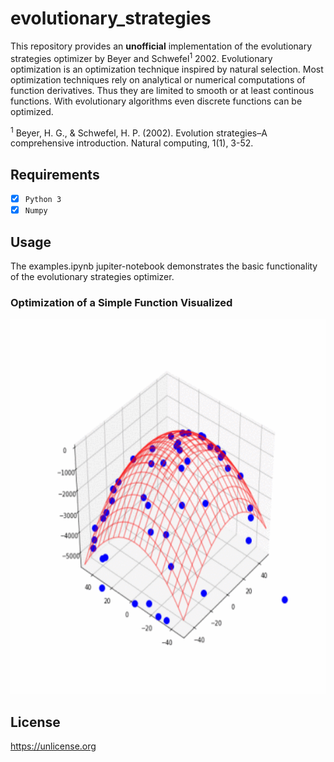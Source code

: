 # evolutionary_strategies
This repository provides an <b>unofficial</b> implementation of the evolutionary strategies optimizer by Beyer and Schwefel<sup>1</sup> 2002.
Evolutionary optimization is an optimization technique inspired by natural selection.
Most optimization techniques rely on analytical or numerical computations of function derivatives. Thus they are limited to smooth or at least continous functions. With evolutionary algorithms even discrete functions can be optimized.

<sup>1</sup> Beyer, H. G., & Schwefel, H. P. (2002). Evolution strategies–A comprehensive introduction. Natural computing, 1(1), 3-52.
## Requirements
- [x] `Python 3`
- [x] `Numpy`

## Usage
The examples.ipynb jupiter-notebook demonstrates the basic functionality of the evolutionary strategies optimizer.

### Optimization of a Simple Function Visualized
<p align="center">
<img src="https://github.com/janek-gross/evolutionary_strategies/blob/master/evolutionary_optimization.gif?raw=true" width="600" height="600" />
</p>

## License
https://unlicense.org
